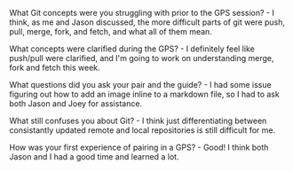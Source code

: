 What Git concepts were you struggling with prior to the GPS session? - I think, as me and Jason discussed, the more difficult parts of git were push, pull, merge, fork, and fetch, and what all of them mean. 

What concepts were clarified during the GPS? - I definitely feel like push/pull were clarified, and I'm going to work on understanding merge, fork and fetch this week. 

What questions did you ask your pair and the guide? - I had some issue figuring out how to add an image inline to a markdown file, so I had to ask both Jason and Joey for assistance. 

What still confuses you about Git? - I think just differentiating between consistantly updated remote and local repositories is still difficult for me. 

How was your first experience of pairing in a GPS? - Good! I think both Jason and I had a good time and learned a lot. 